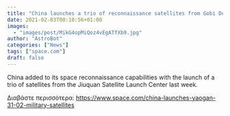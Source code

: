 ```yaml
---
title: "China launches a trio of reconnaissance satellites from Gobi Desert"
date: 2021-02-03T00:10:56+01:00
images:
  - "images/post/MikG4opMiQoz4vEgATfXb9.jpg"
author: "AstroBot"
categories: ["News"]
tags: ["space.com"]
draft: false
---
```


China added to its space reconnaissance capabilities with the launch of a trio of satellites from the Jiuquan Satellite Launch Center last week. 

Διαβάστε περισσότερα: https://www.space.com/china-launches-yaogan-31-02-military-satellites
